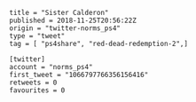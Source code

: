```
title = "Sister Calderon"
published = 2018-11-25T20:56:22Z
origin = "twitter-norms_ps4"
type = "tweet"
tag = [ "ps4share", "red-dead-redemption-2",]

[twitter]
account = "norms_ps4"
first_tweet = "1066797766356156416"
retweets = 0
favourites = 0
```

<p class='image'><img src='https://mnf.m17s.net/2018/11/25/Ds4G6ZaWkAAhyKG.jpg' alt=''></p>

